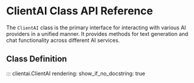 # ClientAI Class API Reference

The `ClientAI` class is the primary interface for interacting with various AI providers in a unified manner. It provides methods for text generation and chat functionality across different AI services.

## Class Definition

::: clientai.ClientAI
    rendering:
      show_if_no_docstring: true